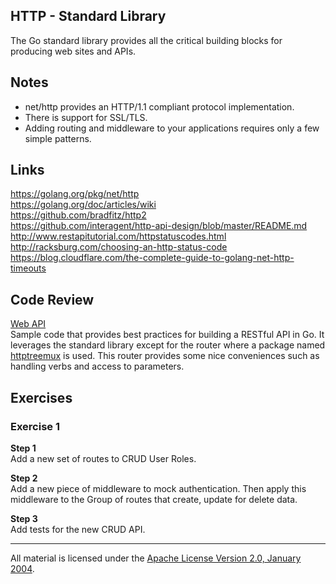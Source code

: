 ## HTTP - Standard Library

The Go standard library provides all the critical building blocks for producing web sites and APIs.

## Notes

* net/http provides an HTTP/1.1 compliant protocol implementation.
* There is support for SSL/TLS.
* Adding routing and middleware to your applications requires only a few simple patterns.

## Links

https://golang.org/pkg/net/http  
https://golang.org/doc/articles/wiki  
https://github.com/bradfitz/http2  
https://github.com/interagent/http-api-design/blob/master/README.md  
http://www.restapitutorial.com/httpstatuscodes.html  
http://racksburg.com/choosing-an-http-status-code  
https://blog.cloudflare.com/the-complete-guide-to-golang-net-http-timeouts

## Code Review

[Web API](cmd/apid)  
Sample code that provides best practices for building a RESTful API in Go. It leverages the standard library except for the router where a package named [httptreemux](https://github.com/dimfeld/httptreemux) is used. This router provides some nice conveniences such as handling verbs and access to parameters.

## Exercises

### Exercise 1

**Step 1**  
Add a new set of routes to CRUD User Roles.

**Step 2**  
Add a new piece of middleware to mock authentication. Then apply this middleware to the Group of routes that create, update for delete data.

**Step 3**  
Add tests for the new CRUD API.
___
All material is licensed under the [Apache License Version 2.0, January 2004](http://www.apache.org/licenses/LICENSE-2.0).
